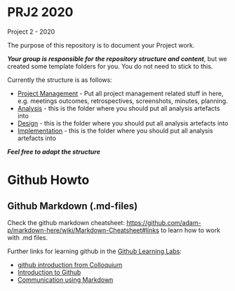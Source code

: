 # PRJ2 2020 
Project 2 - 2020 

The purpose of this repository is to document your Project work. 

***Your group is responsible for the repository structure and content***, but we created some template folders for you. You do not need to stick to this. 

Currently the structure is as follows:
* [Project Management](/project-management) - Put all project management related stuff in here, e.g. meetings outcomes, retrospectives, screenshots, minutes, planning. 
* [Analysis](/analysis) - this is the folder where you should put all analysis artefacts into
* [Design](/design) - this is the folder where you should put all analysis artefacts into
* [Implementation](/implementation) - this is the folder where you should put all analysis artefacts into

***Feel free to adapt the structure*** 

# Github Howto

## Github Markdown (.md-files)

Check the github markdown cheatsheet: https://github.com/adam-p/markdown-here/wiki/Markdown-Cheatsheet#links
to learn how to work with .md files. 

Further links for learning github in the [Github Learning Labs](https://lab.github.com):

* [github introduction from Colloquium](https://fontysvenlo.github.io/Git-and-github-introduction/)
* [Introduction to Github](https://lab.github.com/githubtraining/introduction-to-github)
* [Communication using Markdown](https://lab.github.com/githubtraining/communicating-using-markdown)


